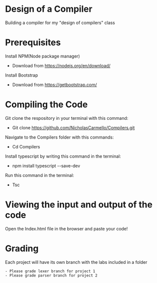 # Design of a Compiler
Building a compiler for my "design of compilers" class

# Prerequisites

Install NPM(Node package manager)

* Download from https://nodejs.org/en/download/

Install Bootstrap

* Download from https://getbootstrap.com/

# Compiling the Code

Git clone the respository in your terminal with this command:

*  Git clone https://github.com/NicholasCarmello/Compilers.git

Navigate to the Compilers folder with this commands:

* Cd Compilers

Install typescript by writing this command in the terminal:

* npm install typescript --save-dev


Run this command in the terminal:

* Tsc

# Viewing the input and output of the code

Open the Index.html file in the browser and paste your code!


# Grading

Each project will have its own branch with the labs included in a folder

    - Please grade lexer branch for project 1
    - Please grade parser branch for project 2
